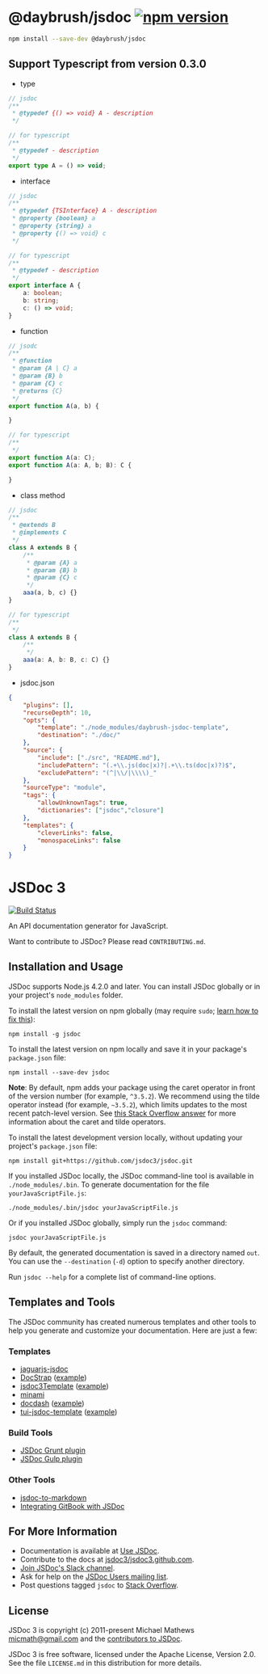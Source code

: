 @daybrush/jsdoc [![npm version](https://badge.fury.io/js/%40daybrush%2Fjsdoc.svg)](https://badge.fury.io/js/%40daybrush%2Fjsdoc)
=======

```bash
npm install --save-dev @daybrush/jsdoc
```

## Support Typescript from version 0.3.0
* type
```ts
// jsdoc
/**
 * @typedef {() => void} A - description
 */

// for typescript
/**
 * @typedef - description
 */
export type A = () => void;

```
* interface
```ts
// jsdoc
/**
 * @typedef {TSInterface} A - description
 * @property {boolean} a
 * @property {string} a
 * @property {() => void} c
 */

// for typescript
/**
 * @typedef - description
 */
export interface A {
    a: boolean;
    b: string;
    c: () => void;
}
```

* function

```ts
// jsodc
/**
 * @function
 * @param {A | C} a
 * @param {B} b
 * @param {C} c
 * @returns {C} 
 */
export function A(a, b) {

}

// for typescript
/**
 */
export function A(a: C);
export function A(a: A, b; B): C {

}
```
* class method
```ts
// jsdoc
/**
 * @extends B
 * @implements C
 */
class A extends B {
    /**
     * @param {A} a
     * @param {B} b
     * @param {C} c
     */
    aaa(a, b, c) {}
}

// for typescript
/**
 */
class A extends B {
    /**
     */
    aaa(a: A, b: B, c: C) {}
}
```

* jsdoc.json
```json
{
    "plugins": [],
	"recurseDepth": 10,
	"opts": {
        "template": "./node_modules/daybrush-jsdoc-template",
        "destination": "./doc/"
    },
    "source": {
        "include": ["./src", "README.md"], 
        "includePattern": "(.+\\.js(doc|x)?|.+\\.ts(doc|x)?)$",
        "excludePattern": "(^|\\/|\\\\)_"
    },
    "sourceType": "module",
    "tags": {
        "allowUnknownTags": true,
        "dictionaries": ["jsdoc","closure"]
    },
    "templates": {
        "cleverLinks": false,
        "monospaceLinks": false
    }
}
```


JSDoc 3
=======

[![Build Status](https://travis-ci.org/jsdoc3/jsdoc.svg?branch=master)](http://travis-ci.org/jsdoc3/jsdoc)

An API documentation generator for JavaScript.

Want to contribute to JSDoc? Please read `CONTRIBUTING.md`.

Installation and Usage
----------------------

JSDoc supports Node.js 4.2.0 and later. You can install JSDoc globally or in your project's
`node_modules` folder.

To install the latest version on npm globally (may require `sudo`; [learn how to fix
this](https://docs.npmjs.com/getting-started/fixing-npm-permissions)):

    npm install -g jsdoc

To install the latest version on npm locally and save it in your package's `package.json` file:

    npm install --save-dev jsdoc

**Note**: By default, npm adds your package using the caret operator in front of the version number
(for example, `^3.5.2`). We recommend using the tilde operator instead (for example, `~3.5.2`),
which limits updates to the most recent patch-level version. See [this Stack Overflow
answer](https://stackoverflow.com/questions/22343224) for more information about the caret and tilde
operators.

To install the latest development version locally, without updating your project's `package.json`
file:

    npm install git+https://github.com/jsdoc3/jsdoc.git

If you installed JSDoc locally, the JSDoc command-line tool is available in `./node_modules/.bin`.
To generate documentation for the file `yourJavaScriptFile.js`:

    ./node_modules/.bin/jsdoc yourJavaScriptFile.js

Or if you installed JSDoc globally, simply run the `jsdoc` command:

    jsdoc yourJavaScriptFile.js

By default, the generated documentation is saved in a directory named `out`. You can use the
`--destination` (`-d`) option to specify another directory.

Run `jsdoc --help` for a complete list of command-line options.

Templates and Tools
-------------------

The JSDoc community has created numerous templates and other tools to help you generate and
customize your documentation. Here are just a few:

### Templates

+ [jaguarjs-jsdoc](https://github.com/davidshimjs/jaguarjs-jsdoc)
+ [DocStrap](https://github.com/docstrap/docstrap) ([example](https://docstrap.github.io/docstrap))
+ [jsdoc3Template](https://github.com/DBCDK/jsdoc3Template)
  ([example](https://github.com/danyg/jsdoc3Template/wiki#wiki-screenshots))
+ [minami](https://github.com/Nijikokun/minami)
+ [docdash](https://github.com/clenemt/docdash) ([example](http://clenemt.github.io/docdash/))
+ [tui-jsdoc-template](https://github.com/nhnent/tui.jsdoc-template) ([example](https://nhnent.github.io/tui.jsdoc-template/latest/))

### Build Tools

+ [JSDoc Grunt plugin](https://github.com/krampstudio/grunt-jsdoc)
+ [JSDoc Gulp plugin](https://github.com/mlucool/gulp-jsdoc3)

### Other Tools

+ [jsdoc-to-markdown](https://github.com/jsdoc2md/jsdoc-to-markdown)
+ [Integrating GitBook with
JSDoc](https://medium.com/@kevinast/integrate-gitbook-jsdoc-974be8df6fb3)

For More Information
--------------------

+ Documentation is available at [Use JSDoc](http://usejsdoc.org).
+ Contribute to the docs at [jsdoc3/jsdoc3.github.com](https://github.com/jsdoc3/jsdoc3.github.com).
+ [Join JSDoc's Slack channel](https://jsdoc-slack.appspot.com/).
+ Ask for help on the [JSDoc Users mailing list](http://groups.google.com/group/jsdoc-users).
+ Post questions tagged `jsdoc` to [Stack
Overflow](http://stackoverflow.com/questions/tagged/jsdoc).

License
-------

JSDoc 3 is copyright (c) 2011-present Michael Mathews <micmath@gmail.com> and the [contributors to
JSDoc](https://github.com/jsdoc3/jsdoc/graphs/contributors).

JSDoc 3 is free software, licensed under the Apache License, Version 2.0. See the file `LICENSE.md`
in this distribution for more details.
